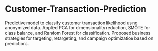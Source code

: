 # Customer-Transaction-Prediction
Predictive model to classify customer transaction likelihood using anonymized data. Applied PCA for dimensionality reduction, SMOTE for class balance, and Random Forest for classification. Proposed business strategies for targeting, retargeting, and campaign optimization based on predictions.
